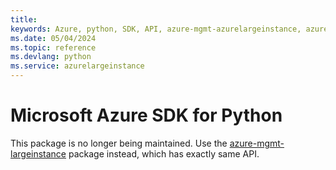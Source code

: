 ```yaml
---
title: 
keywords: Azure, python, SDK, API, azure-mgmt-azurelargeinstance, azurelargeinstance
ms.date: 05/04/2024
ms.topic: reference
ms.devlang: python
ms.service: azurelargeinstance
---
```

# Microsoft Azure SDK for Python

This package is no longer being maintained. Use the [azure-mgmt-largeinstance](https://pypi.org/project/azure-mgmt-largeinstance/) package instead, which has exactly same API.
